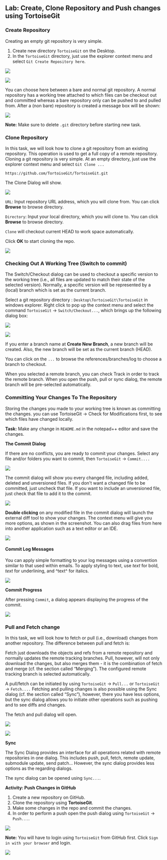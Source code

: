 ## Lab: Create, Clone Repository and Push changes using TortoiseGit


### Create Repository

Creating an empty git repository is very simple. 

1. Create new directory `TortoiseGit` on the Desktop.
2. In the `TortoiseGit` directory, just use the explorer context menu and select `Git Create Repository here`.

![](./images/8.png)

![](./images/9.png)

You can choose here between a bare and normal git repository. A normal repository has a working tree attached to which files can be checkout out and committed whereas a bare repository only can be pushed to and pulled from. After a (non bare) repository is created a message box will be shown:

![](./images/10.png)


**Note:** Make sure to delete `.git` directory before starting new task.

### Clone Repository

In this task, we will look how to clone a git repository from an existing repository. This operation is used to get a full copy of a remote repository. Cloning a git repository is very simple. At an empty directory, just use the explorer context menu and select `Git Clone ...` 

`https://github.com/TortoiseGit/TortoiseGit.git`

The Clone Dialog will show.

![](./images/11.png)

`URL`: Input repository URL address, which you will clone from. You can click **Browse** to browse directory.

`Directory`: Input your local directory, which you will clone to. You can click **Browse** to browse directory.

`Clone` will checkout current HEAD to work space automatically.

Click **OK** to start cloning the repo.

![](./images/12.png)


### Checking Out A Working Tree (Switch to commit)

The Switch/Checkout dialog can be used to checkout a specific version to the working tree (i.e., all files are updated to match their state of the selected version). Normally, a specific version will be represented by a (local) branch which is set as the current branch.

Select a git repository directory : `Desktop\TortoiseGit\TortoiseGit` in windows explorer. Right click to pop up the context menu and select the command `TortoiseGit` → `Switch/Checkout...`, which brings up the following dialog box:

![](./images/13.png)

![](./images/14.png)


If you enter a branch name at **Create New Branch**, a new branch will be created. Also, the new branch will be set as the current branch (HEAD).

You can click on the `...` to browse the references/branches/log to choose a branch to checkout.

When you selected a remote branch, you can check Track in order to track the remote branch. When you open the push, pull or sync dialog, the remote branch will be pre-selected automatically.


### Committing Your Changes To The Repository

Storing the changes you made to your working tree is known as committing the changes. you can use TortoiseGit → Check for Modifications first, to see which files have changed locally.

**Task:** Make any change in `README.md` in the notepad++ editor and save the changes.

**The Commit Dialog**

If there are no conflicts, you are ready to commit your changes. Select any file and/or folders you want to commit, then `TortoiseGit` → `Commit....`


![](./images/14.png)


The commit dialog will show you every changed file, including added, deleted and unversioned files. If you don't want a changed file to be committed, just uncheck that file. If you want to include an unversioned file, just check that file to add it to the commit.

![](./images/15.png)

**Double clicking** on any modified file in the commit dialog will launch the external diff tool to show your changes. The context menu will give you more options, as shown in the screenshot. You can also drag files from here into another application such as a text editor or an IDE.

![](./images/16.png)


#### Commit Log Messages

You can apply simple formatting to your log messages using a convention similar to that used within emails. To apply styling to text, use *text* for bold, _text_ for underlining, and ^text^ for italics.

![](./images/17.png)


**Commit Progress**

After pressing `Commit`, a dialog appears displaying the progress of the commit.

![](./images/18.png)



### Pull and Fetch change

In this task, we will look how to fetch or pull (i.e., download) changes from another repository. The difference between pull and fetch is:

Fetch just downloads the objects and refs from a remote repository and normally updates the remote tracking branches. Pull, however, will not only download the changes, but also merges them - it is the combination of fetch and merge (cf. the section called “Merging”). The configured remote tracking branch is selected automatically.

A pull/fetch can be initiated by using `TortoiseGit` → `Pull...` or `TortoiseGit` → `Fetch....` Fetching and pulling changes is also possible using the Sync dialog (cf. the section called “Sync”), however, there you have less options, but the sync dialog allows you to initiate other operations such as pushing and to see diffs and changes.

The fetch and pull dialog will open.

![](./images/19.png)

![](./images/20.png)


**Sync**

The Sync Dialog provides an interface for all operations related with remote repositories in one dialog. This includes push, pull, fetch, remote update, submodule update, send patch... However, the sync dialog provides less options as the regarding dialogs.

The sync dialog can be opened using `Sync...`.


**Activity: Push Changes in GitHub**

1. Create a new repository on GitHub.
2. Clone the repository using **TortoiseGit**.
3. Make some changes in the repo and commit the changes.
4. In order to perform a push open the push dialog using `TortoiseGit` → `Push...`.

![](./images/21.png)

**Note:** You will have to login using `TortoiseGit` from GitHub first. Click `Sign in with your browser` and login.

![](./images/22.png)
